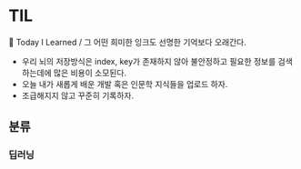 # TIL
📝 Today I Learned / 그 어떤 희미한 잉크도 선명한 기억보다 오래간다.
- 우리 뇌의 저장방식은 index, key가 존재하지 않아 불안정하고 필요한 정보를 검색하는데에 많은 비용이 소모된다.
- 오늘 내가 새롭게 배운 개발 혹은 인문학 지식들을 업로드 하자.
- 조급해지지 않고 꾸준히 기록하자.

## 분류
### 딥러닝

